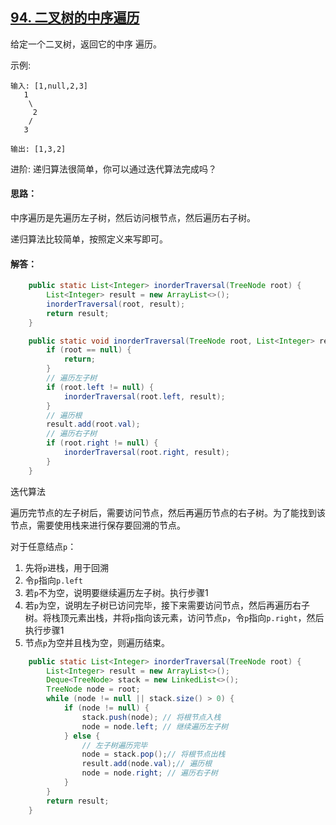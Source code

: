## [94. 二叉树的中序遍历](https://leetcode-cn.com/problems/binary-tree-inorder-traversal/)
给定一个二叉树，返回它的中序 遍历。

示例:
```
输入: [1,null,2,3]
   1
    \
     2
    /
   3

输出: [1,3,2]
```
进阶: 递归算法很简单，你可以通过迭代算法完成吗？

#### 思路：
中序遍历是先遍历左子树，然后访问根节点，然后遍历右子树。

递归算法比较简单，按照定义来写即可。

#### 解答：
```Java
    public static List<Integer> inorderTraversal(TreeNode root) {
        List<Integer> result = new ArrayList<>();
        inorderTraversal(root, result);
        return result;
    }

    public static void inorderTraversal(TreeNode root, List<Integer> result) {
        if (root == null) {
            return;
        }
        // 遍历左子树
        if (root.left != null) {
            inorderTraversal(root.left, result);
        }
        // 遍历根
        result.add(root.val);
        // 遍历右子树
        if (root.right != null) {
            inorderTraversal(root.right, result);
        }
    }
```
迭代算法

遍历完节点的左子树后，需要访问节点，然后再遍历节点的右子树。为了能找到该节点，需要使用栈来进行保存要回溯的节点。

对于任意结点`p`：

1. 先将`p`进栈，用于回溯
2. 令`p`指向`p.left`
3. 若`p`不为空，说明要继续遍历左子树。执行步骤1
4. 若`p`为空，说明左子树已访问完毕，接下来需要访问节点，然后再遍历右子树。将栈顶元素出栈，并将`p`指向该元素，访问节点`p`，令`p`指向`p.right`，然后执行步骤1
5. 节点`p`为空并且栈为空，则遍历结束。

```Java
    public static List<Integer> inorderTraversal(TreeNode root) {
        List<Integer> result = new ArrayList<>();
        Deque<TreeNode> stack = new LinkedList<>();
        TreeNode node = root;
        while (node != null || stack.size() > 0) {
            if (node != null) {
                stack.push(node); // 将根节点入栈
                node = node.left; // 继续遍历左子树
            } else {
                // 左子树遍历完毕
                node = stack.pop();// 将根节点出栈
                result.add(node.val);// 遍历根
                node = node.right; // 遍历右子树
            }
        }
        return result;
    }
```